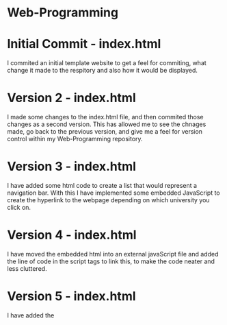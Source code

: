# Web-Programming

# Initial Commit - index.html
I commited an initial template website to get a feel for commiting, what change it made to the respitory and also how it would be displayed.

# Version 2 - index.html
I made some changes to the index.html file, and then commited those changes as a second version. This has allowed me to see the chnages made, go back to the previous version, and give me a feel for version control within my Web-Programming repository.

# Version 3 - index.html 

I have added some html code to create a list that would represent a navigation bar. With this I have implemented some embedded JavaScript to create the hyperlink to the webpage depending on which university you click on.

# Version 4 - index.html

I have moved the embedded html into an external javaScript file and added the line of code in the script tags to link this, to make the code neater and less cluttered.

# Version 5 - index.html

I have added the <style> line to download the jQuery library for the javaScript on my webpage

# Version 6 - index.html

I have added some divisions to allow for JQuery in Version 3 of add.js to be used on them.

# Version 7 - index.html

I have added another division with some basic code that will manipulated by AJAX in the javaScript file.

# Version 8 - index.html

I have added a title and a button to test out the implementation of javascript that I highlighted in add.js Version 5

# Initial Commit - styles.css

I have commited an external css sheet that will link with index.html to apply and edit the style of the website
This also includes some css to create a horizontal navigation bar.

# Version 2 - styles.css

I have added some id's for the divisions added on version 6 of index.html, to change the color of the components, and alter the way they are displayed and how the user sees them

# Initial Commit - add.js

I have added an external javaScript file to neaten up my html file, and help make the code less cluttered and more neater. I moved the earlier commited embedded js code into this file.

# Version 2 - add.js

I have added some JQuery in the javascript file to allow the user to click on a paragraph they have already read and it will hide it.

# Version 3 - add.js

I have added some more JQuery to test out some more features that it allows you to do, and get more of a feel for the syntax and what it actually does

# Version 4 - add.js

I have added some basic AJAX to manipulate a division and edit the content within it. This has allowed me to get a better understanding of the syntax and what each component of a basic AJAX functionality results in.

# Version 5 - add.js

As part of revision and looking further into JavaScript, I have added two functions with the same name to test what the output would be, I found that you can in fact name two functiosn the same, it will just be saved as the most recent declaration and that is what will be outputed

